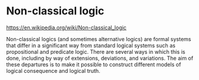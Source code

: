 # Non-classical logic

https://en.wikipedia.org/wiki/Non-classical_logic

Non-classical logics (and sometimes alternative logics) are formal systems that differ in a significant way from standard logical systems such as propositional and predicate logic. There are several ways in which this is done, including by way of extensions, deviations, and variations. The aim of these departures is to make it possible to construct different models of logical consequence and logical truth.
